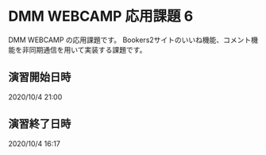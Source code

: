 # DMM WEBCAMP 応用課題 6

DMM WEBCAMP の応用課題です。
Bookers2サイトのいいね機能、コメント機能を非同期通信を用いて実装する課題です。

## 演習開始日時

2020/10/4 21:00

## 演習終了日時

2020/10/4 16:17